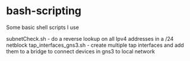 # bash-scripting
Some basic shell scripts I use

subnetCheck.sh - do a reverse lookup on all Ipv4 addresses in a /24 netblock
tap_interfaces_gns3.sh - create multiple tap interfaces and add them to a bridge to connect devices in gns3 to local network 
